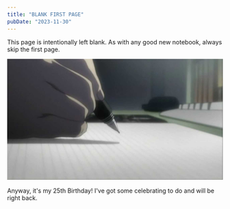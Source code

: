 ```yaml
---
title: "BLANK FIRST PAGE"
pubDate: "2023-11-30"
---
```


This page is intentionally left blank. As with any good new notebook, always skip the first page.

![blank first page](/content/blog/first-page/images/notebook.png)

Anyway, it's my 25th Birthday! I've got some celebrating to do and will be right back.